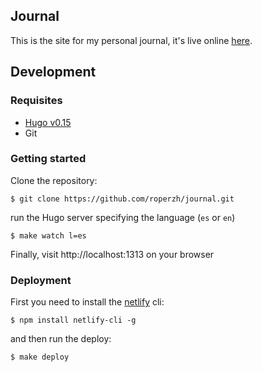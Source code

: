 ## Journal

This is the site for my personal journal, it's live online [here][1].

## Development

### Requisites

- [Hugo v0.15][2]
- Git

### Getting started

Clone the repository:

```
$ git clone https://github.com/roperzh/journal.git
```
run the Hugo server specifying the language (`es` or `en`)

```
$ make watch l=es
```

Finally, visit http://localhost:1313 on your browser

### Deployment

First you need to install the [netlify](netlify.com) cli:

```
$ npm install netlify-cli -g
```

and then run the deploy:

```
$ make deploy
```

[1]: http://journal.roperzh.com
[2]: http://gohugo.io